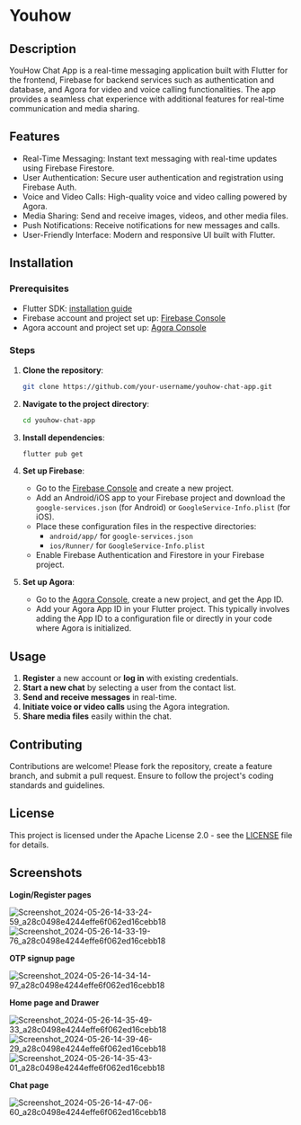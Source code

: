 # Youhow

## Description
YouHow Chat App is a real-time messaging application built with Flutter for the frontend, Firebase for backend services such as authentication and database, and Agora for video and voice calling functionalities. The app provides a seamless chat experience with additional features for real-time communication and media sharing.

## Features
- Real-Time Messaging: Instant text messaging with real-time updates using Firebase Firestore.
- User Authentication: Secure user authentication and registration using Firebase Auth.
- Voice and Video Calls: High-quality voice and video calling powered by Agora.
- Media Sharing: Send and receive images, videos, and other media files.
- Push Notifications: Receive notifications for new messages and calls.
- User-Friendly Interface: Modern and responsive UI built with Flutter.

## Installation

### Prerequisites

- Flutter SDK: [installation guide](https://flutter.dev/docs/get-started/install)
- Firebase account and project set up: [Firebase Console](https://console.firebase.google.com/)
- Agora account and project set up: [Agora Console](https://console.agora.io/)

### Steps

1. **Clone the repository**:
   ```bash
   git clone https://github.com/your-username/youhow-chat-app.git
2. **Navigate to the project directory**:
   ```bash
   cd youhow-chat-app
3. **Install dependencies**:
   ```bash
   flutter pub get
4. **Set up Firebase**:
    - Go to the [Firebase Console](https://console.firebase.google.com/) and create a new project.
    - Add an Android/iOS app to your Firebase project and download the `google-services.json` (for Android) or `GoogleService-Info.plist` (for iOS).
    - Place these configuration files in the respective directories:
        - `android/app/` for `google-services.json`
        - `ios/Runner/` for `GoogleService-Info.plist`
    - Enable Firebase Authentication and Firestore in your Firebase project.
5. **Set up Agora**:

   - Go to the [Agora Console](https://console.agora.io/), create a new project, and get the App ID.
   - Add your Agora App ID in your Flutter project. This typically involves adding the App ID to a configuration file or directly in your code where Agora is initialized.

## Usage

1. **Register** a new account or **log in** with existing credentials.
2. **Start a new chat** by selecting a user from the contact list.
3. **Send and receive messages** in real-time.
4. **Initiate voice or video calls** using the Agora integration.
5. **Share media files** easily within the chat.

## Contributing

Contributions are welcome! Please fork the repository, create a feature branch, and submit a pull request. Ensure to follow the project's coding standards and guidelines.

## License

This project is licensed under the Apache License 2.0 - see the [LICENSE](LICENSE) file for details.


## Screenshots

**Login/Register pages**

![Screenshot_2024-05-26-14-33-24-59_a28c0498e4244effe6f062ed16cebb18](https://github.com/4YU5H25/YouHow--chatApp/assets/137501269/cf7bef6f-7349-4726-b09f-e9f67cac8b91)
![Screenshot_2024-05-26-14-33-19-76_a28c0498e4244effe6f062ed16cebb18](https://github.com/4YU5H25/YouHow--chatApp/assets/137501269/67451896-ad85-4abc-8ed6-f56342f23edd)

**OTP signup page**

![Screenshot_2024-05-26-14-34-14-97_a28c0498e4244effe6f062ed16cebb18](https://github.com/4YU5H25/YouHow--chatApp/assets/137501269/745d27bd-fb83-40c3-8ed9-481b22b2ef84)

**Home page and Drawer**

![Screenshot_2024-05-26-14-35-49-33_a28c0498e4244effe6f062ed16cebb18](https://github.com/4YU5H25/YouHow--chatApp/assets/137501269/38f084b0-0edb-41c8-8ad9-010c16fc3829)
![Screenshot_2024-05-26-14-39-46-29_a28c0498e4244effe6f062ed16cebb18](https://github.com/4YU5H25/YouHow--chatApp/assets/137501269/5321bcc3-d771-4cab-9c0f-1402c33b4631)
![Screenshot_2024-05-26-14-35-43-01_a28c0498e4244effe6f062ed16cebb18](https://github.com/4YU5H25/YouHow--chatApp/assets/137501269/7a11ed2f-beac-478b-9420-98cbbdd8417b)

**Chat page**

![Screenshot_2024-05-26-14-47-06-60_a28c0498e4244effe6f062ed16cebb18](https://github.com/4YU5H25/YouHow--chatApp/assets/137501269/e2159d80-d683-4a54-927a-c23f885e08a1)
